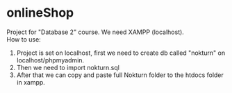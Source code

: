# onlineShop
Project for "Database 2" course. We need XAMPP (localhost).
<br />How to use:
1) Project is set on localhost, first we need to create db called "nokturn" on localhost/phpmyadmin.
2) Then we need to import nokturn.sql
3) After that we can copy and paste full Nokturn folder to the htdocs folder in xampp.
